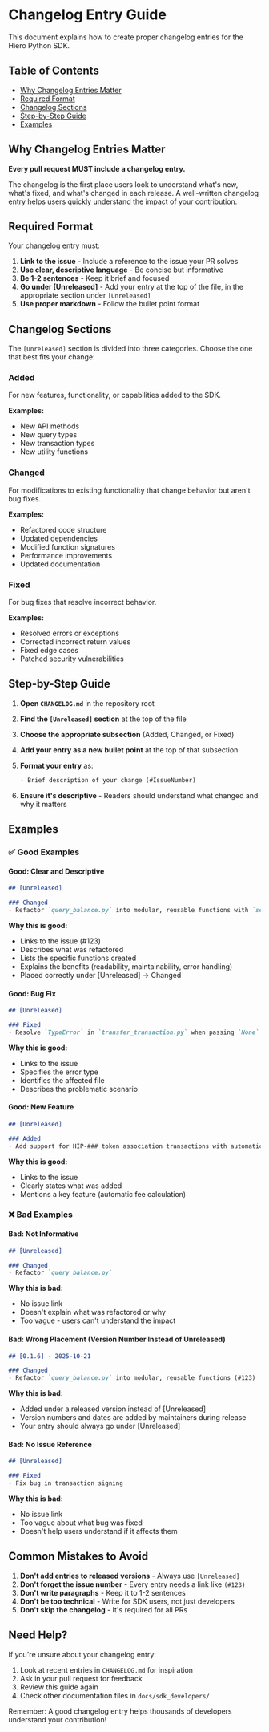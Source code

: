 # Changelog Entry Guide

This document explains how to create proper changelog entries for the Hiero Python SDK.

## Table of Contents

- [Why Changelog Entries Matter](#why-changelog-entries-matter)
- [Required Format](#required-format)
- [Changelog Sections](#changelog-sections)
- [Step-by-Step Guide](#step-by-step-guide)
- [Examples](#examples)

## Why Changelog Entries Matter

**Every pull request MUST include a changelog entry.**

The changelog is the first place users look to understand what's new, what's fixed, and what's changed in each release. A well-written changelog entry helps users quickly understand the impact of your contribution.

## Required Format

Your changelog entry must:

1. **Link to the issue** - Include a reference to the issue your PR solves
2. **Use clear, descriptive language** - Be concise but informative
3. **Be 1-2 sentences** - Keep it brief and focused
4. **Go under [Unreleased]** - Add your entry at the top of the file, in the appropriate section under `[Unreleased]`
5. **Use proper markdown** - Follow the bullet point format

## Changelog Sections

The `[Unreleased]` section is divided into three categories. Choose the one that best fits your change:

### Added
For new features, functionality, or capabilities added to the SDK.

**Examples:**
- New API methods
- New query types
- New transaction types
- New utility functions

### Changed
For modifications to existing functionality that change behavior but aren't bug fixes.

**Examples:**
- Refactored code structure
- Updated dependencies
- Modified function signatures
- Performance improvements
- Updated documentation

### Fixed
For bug fixes that resolve incorrect behavior.

**Examples:**
- Resolved errors or exceptions
- Corrected incorrect return values
- Fixed edge cases
- Patched security vulnerabilities

## Step-by-Step Guide

1. **Open `CHANGELOG.md`** in the repository root

2. **Find the `[Unreleased]` section** at the top of the file

3. **Choose the appropriate subsection** (Added, Changed, or Fixed)

4. **Add your entry as a new bullet point** at the top of that subsection

5. **Format your entry** as:
   ```markdown
   - Brief description of your change (#IssueNumber)
   ```

6. **Ensure it's descriptive** - Readers should understand what changed and why it matters

## Examples

### ✅ Good Examples

#### Good: Clear and Descriptive
```markdown
## [Unreleased]

### Changed
- Refactor `query_balance.py` into modular, reusable functions with `setup_client()`, `create_account()`, `get_balance()`, `transfer_hbars()`, and `main()` for improved readability, maintainability, and error handling (#123)
```

**Why this is good:**
- Links to the issue (#123)
- Describes what was refactored
- Lists the specific functions created
- Explains the benefits (readability, maintainability, error handling)
- Placed correctly under [Unreleased] → Changed

#### Good: Bug Fix
```markdown
## [Unreleased]

### Fixed
- Resolve `TypeError` in `transfer_transaction.py` when passing `None` as memo parameter (#456)
```

**Why this is good:**
- Links to the issue
- Specifies the error type
- Identifies the affected file
- Describes the problematic scenario

#### Good: New Feature
```markdown
## [Unreleased]

### Added
- Add support for HIP-### token association transactions with automatic fee calculation (#789)
```

**Why this is good:**
- Links to the issue
- Clearly states what was added
- Mentions a key feature (automatic fee calculation)

### ❌ Bad Examples

#### Bad: Not Informative
```markdown
## [Unreleased]

### Changed
- Refactor `query_balance.py`
```

**Why this is bad:**
- No issue link
- Doesn't explain what was refactored or why
- Too vague - users can't understand the impact

#### Bad: Wrong Placement (Version Number Instead of Unreleased)
```markdown
## [0.1.6] - 2025-10-21

### Changed
- Refactor `query_balance.py` into modular, reusable functions (#123)
```

**Why this is bad:**
- Added under a released version instead of [Unreleased]
- Version numbers and dates are added by maintainers during release
- Your entry should always go under [Unreleased]

#### Bad: No Issue Reference
```markdown
## [Unreleased]

### Fixed
- Fix bug in transaction signing
```

**Why this is bad:**
- No issue link
- Too vague about what bug was fixed
- Doesn't help users understand if it affects them

## Common Mistakes to Avoid

1. **Don't add entries to released versions** - Always use `[Unreleased]`
2. **Don't forget the issue number** - Every entry needs a link like `(#123)`
3. **Don't write paragraphs** - Keep it to 1-2 sentences
4. **Don't be too technical** - Write for SDK users, not just developers
5. **Don't skip the changelog** - It's required for all PRs

## Need Help?

If you're unsure about your changelog entry:

1. Look at recent entries in `CHANGELOG.md` for inspiration
2. Ask in your pull request for feedback
3. Review this guide again
4. Check other documentation files in `docs/sdk_developers/`

Remember: A good changelog entry helps thousands of developers understand your contribution!
